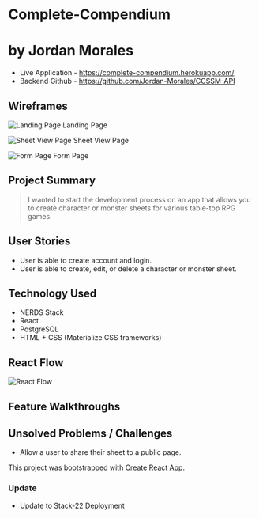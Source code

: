 # Complete-Compendium
# by Jordan Morales

- Live Application - https://complete-compendium.herokuapp.com/
- Backend Github - https://github.com/Jordan-Morales/CCSSM-API

## Wireframes

![Landing Page](https://res.cloudinary.com/htc0pkenr/image/upload/c_scale,w_450/v1578445797/kcw5rjnz29awou0chama.png)
Landing Page

![Sheet View Page](https://res.cloudinary.com/htc0pkenr/image/upload/c_scale,w_450/v1578445796/vdvk6qe9aw82yrghsvvx.png)
Sheet View Page

![Form Page](https://res.cloudinary.com/htc0pkenr/image/upload/c_scale,w_450/v1578445797/xv3smfubtpqi6djiktgt.png)
Form Page

## Project Summary
> I wanted to start the development process on an app that allows you to create character or monster sheets for various table-top RPG games.


## User Stories
- User is able to create account and login.
- User is able to create, edit, or delete a character or monster sheet.

## Technology Used
- NERDS Stack
- React
- PostgreSQL
- HTML + CSS (Materialize CSS frameworks)

## React Flow

![React Flow](https://res.cloudinary.com/htc0pkenr/image/upload/v1578445796/ljoghiqvc7oucqp2rkix.jpg)

## Feature Walkthroughs


## Unsolved Problems / Challenges
- Allow a user to share their sheet to a public page.


This project was bootstrapped with [Create React App](https://github.com/facebook/create-react-app).

### Update

- Update to Stack-22 Deployment 